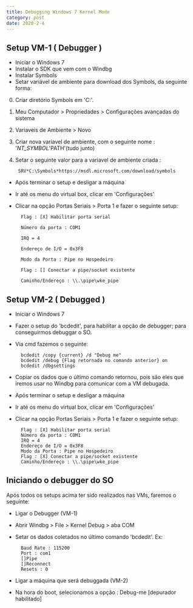 ```yaml
---
title: Debugging Windows 7 Kernel Mode
category: post
date: 2020-2-4
---
```



Setup VM-1 ( Debugger )
-------------------------

- Iniciar o Windows 7
- Instalar o SDK que vem com o Windbg
- Instalar Symbols
- Setar variável de ambiente para download dos Symbols, da seguinte forma:

0. Criar diretório Symbols em 'C:\'.

1. Meu Computador > Propriedades > Configurações avançadas do sistema
  
2. Variaveis de Ambiente > Novo

3. Criar nova variavel de ambiente, com o seguinte nome : '_NT_SYMBOL_'PATH'(tudo junto)

4. Setar o seguinte valor para a variavel de ambiente criada :

        SRV*C:\Symbols*https://msdl.microsoft.com/download/symbols

- Após terminar o setup e desligar a máquina
- Ir até os menu do virtual box, clicar em 'Configurações' 
- Clicar na opção Portas Seriais > Porta 1 e fazer o seguinte setup:


        Flag : [X] Habilitar porta serial

        Número da porta : COM1

        IRQ = 4

        Endereço de I/O = 0x3F8

        Modo da Porta : Pipe no Hospedeiro

        Flag : [] Conectar a pipe/socket existente

        Caminho/Endereço : \\.\pipe\wke_pipe


Setup VM-2 ( Debugged )
------------------------- 

- Iniciar o Windows 7
- Fazer o setup do 'bcdedit', para habilitar a opção de debugger; para conseguirmos debuggar o SO.
- Via cmd fazemos o seguinte:

        bcdedit /copy {current} /d "Debug me"
        bcdedit /debug {Flag retornada no comando anterior} on
        bcdedit /dbgsettings
  
- Copiar os dados que o último comando retornou, pois são eles que iremos usar no Windbg para comunicar com a VM debugada.

- Após terminar o setup e desligar a máquina
- Ir até os menu do virtual box, clicar em 'Configurações' 
- Clicar na opção Portas Seriais > Porta 1 e fazer o seguinte setup: 

        Flag : [X] Habilitar porta serial
        Número da porta : COM1
        IRQ = 4
        Endereço de I/O = 0x3F8
        Modo da Porta : Pipe no Hospedeiro
        Flag : [X] Conectar a pipe/socket existente
        Caminho/Endereço : \\.\pipe\wke_pipe



Iniciando o debugger do SO
---------------------------

Após todos os setups acima ter sido realizados nas VMs, faremos o seguinte:

- Ligar o Debugger (VM-1)
- Abrir Windbg > File > Kernel Debug > aba COM
- Setar os dados coletados no último comando 'bcdedit'. Ex:
  
        Baud Rate : 115200
        Port : com1
        []Pipe
        []Reconnect
        Resets : 0

- Ligar a máquina que será debuggada (VM-2)
- Na hora do boot, selecionamos a opção : Debug-me [depurador habilitado]